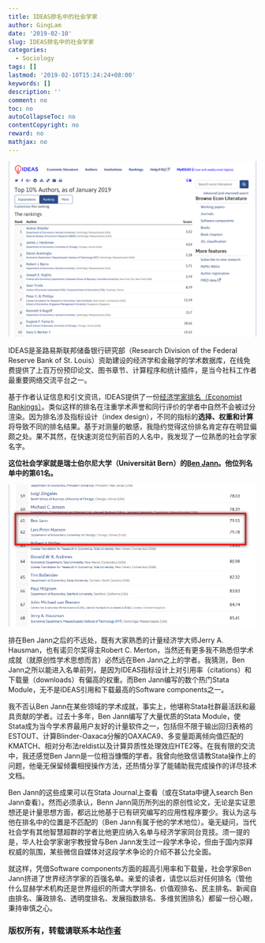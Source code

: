 ```yaml
---
title: IDEAS排名中的社会学家
author: GingLam
date: '2019-02-10'
slug: IDEAS排名中的社会学家
categories:
  - Sociology
tags: []
lastmod: '2019-02-10T15:24:24+08:00'
keywords: []
description: ''
comment: no
toc: no
autoCollapseToc: no
contentCopyright: no
reward: no
mathjax: no
---
```

<div align=center><img src="https://raw.githubusercontent.com/GingLam/Storage/master/screenshot.png"></div>
<div align=center>
</div>


IDEAS是圣路易斯联邦储备银行研究部（Research Division of the Federal Reserve Bank of St. Louis）资助建设的经济学和金融学的学术数据库，在线免费提供了上百万份预印论文、图书章节、计算程序和统计插件，是当今社科工作者最重要网络交流平台之一。

基于作者认证信息和引文资讯，IDEAS提供了一份[经济学家排名（Economist Rankings）](https://ideas.repec.org/top/top.person.all.html)。类似这样的排名在注重学术声誉和同行评价的学者中自然不会被过分渲染。因为排名涉及指标设计（index design），不同的指标的**选择、权重和计算**将导致不同的排名结果。基于对测量的敏感，我隐约觉得这份排名肯定存在明显偏颇之处。果不其然，在快速浏览位列前百的人名中，我发现了一位熟悉的社会学家名字。

<!--more-->

**这位社会学家就是瑞士伯尔尼大学（Universität Bern）的[Ben Jann](http://www.soz.unibe.ch/about_us/people/prof_dr_jann_ben/index_eng.html)。他位列名单中的第61名。**

<div align=center><img src="https://raw.githubusercontent.com/GingLam/Storage/master/screenshot2.png"></div>
<div align=center>
</div>

排在Ben Jann之后的不远处，既有大家熟悉的计量经济学大师Jerry A. Hausman，也有诺贝尔奖得主Robert C. Merton，当然还有更多我不熟悉但学术成就（就原创性学术思想而言）必然远在Ben Jann之上的学者。我猜测，Ben Jann之所以能进入名单前列，是因为IDEAS指标设计上对引用率（citations）和下载量（downloads）有偏高的权重。而Ben Jann编写的数个热门Stata Module，无不是IDEAS引用和下载最高的Software components之一。

我不否认Ben Jann在某些领域的学术成就，事实上，他堪称Stata社群最活跃和最具贡献的学者。过去十多年，Ben Jann编写了大量优质的Stata Module，使Stata成为当今学术界最用户友好的计量软件之一，包括但不限于输出回归表格的ESTOUT、计算Blinder-Oaxaca分解的OAXACA9、多变量距离倾向值匹配的KMATCH、相对分布法reldist以及计算异质性处理效应HTE2等。在我有限的交流中，我还感觉Ben Jann是一位相当慷慨的学者。我曾向他致信请教Stata操作上的问题，他毫无保留倾囊相授操作方法，还热情分享了能辅助我完成操作的详尽技术文档。

Ben Jann的这些成果可以在Stata Journal上查看（或在Stata中键入search Ben Jann查看）。然而必须承认，Benn Jann简历所列出的原创性论文，无论是实证思想还是计量思想方面，都远比他基于已有研究编写的应用性程序要少。我认为这与他在排名中的位置是不匹配的（Ben Jann有属于他的学术地位）。毫无疑问，当代社会学有其他智慧超群的学者比他更应纳入名单与经济学家同台竞技。须一提的是，华人社会学家谢宇教授曾与Ben Jann发生过一段学术争论，但由于国内崇拜权威的氛围，某些微信自媒体对这段学术争论的介绍不甚公允全面。

就这样，凭借Software components方面的超高引用率和下载量，社会学家Ben Jann挤进了世界经济学家的百强名单。亲爱的读者，请您以后对任何排名（管他什么显赫学术机构还是世界组织的所谓大学排名、价值观排名、民主排名、新闻自由排名、廉政排名、透明度排名、发展指数排名、多维贫困排名）都留一份心眼，秉持审慎之心。




### 版权所有，转载请联系本站[作者](mailto:linj83@mail2.sysu.edu.cn)

